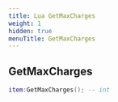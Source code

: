 ```yaml
---
title: Lua GetMaxCharges
weight: 1
hidden: true
menuTitle: GetMaxCharges
---
```

## GetMaxCharges
```lua
item:GetMaxCharges(); -- int
```